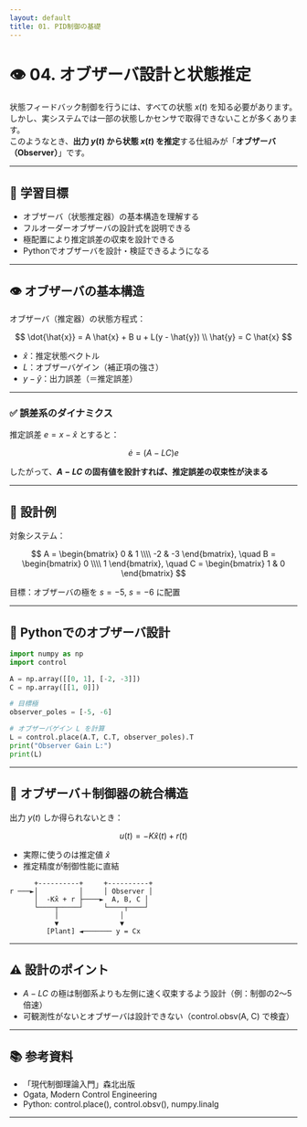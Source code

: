 ```yaml
---
layout: default
title: 01. PID制御の基礎
---
```


<!-- MathJax support for both inline and block math -->
<script type="text/javascript">
  window.MathJax = {
    tex: { inlineMath: [['$', '$'], ['\\(', '\\)']] },
    svg: { fontCache: 'global' }
  };
</script>
<script type="text/javascript"
  async
  src="https://cdn.jsdelivr.net/npm/mathjax@3/es5/tex-mml-chtml.js">
</script>

# 👁️ 04. オブザーバ設計と状態推定

状態フィードバック制御を行うには、すべての状態 $x(t)$ を知る必要があります。  
しかし、実システムでは一部の状態しかセンサで取得できないことが多くあります。  
このようなとき、**出力 $y(t)$ から状態 $x(t)$ を推定**する仕組みが「**オブザーバ（Observer）**」です。

---

## 🎯 学習目標

- オブザーバ（状態推定器）の基本構造を理解する  
- フルオーダーオブザーバの設計式を説明できる  
- 極配置により推定誤差の収束を設計できる  
- Pythonでオブザーバを設計・検証できるようになる

---

## 👁️ オブザーバの基本構造

オブザーバ（推定器）の状態方程式：

$$
\dot{\hat{x}} = A \hat{x} + B u + L(y - \hat{y}) \\
\hat{y} = C \hat{x}
$$

- $\hat{x}$：推定状態ベクトル  
- $L$：オブザーバゲイン（補正項の強さ）  
- $y - \hat{y}$：出力誤差（＝推定誤差）

---

### ✅ 誤差系のダイナミクス

推定誤差 $e = x - \hat{x}$ とすると：

$$
\dot{e} = (A - LC)e
$$

したがって、**$A - LC$ の固有値を設計すれば、推定誤差の収束性が決まる**

---

## 📘 設計例

対象システム：

$$
A = \begin{bmatrix} 0 & 1 \\\\ -2 & -3 \end{bmatrix}, \quad
B = \begin{bmatrix} 0 \\\\ 1 \end{bmatrix}, \quad
C = \begin{bmatrix} 1 & 0 \end{bmatrix}
$$

目標：オブザーバの極を $s = -5$, $s = -6$ に配置

---

## 🧪 Pythonでのオブザーバ設計

```python
import numpy as np
import control

A = np.array([[0, 1], [-2, -3]])
C = np.array([[1, 0]])

# 目標極
observer_poles = [-5, -6]

# オブザーバゲイン L を計算
L = control.place(A.T, C.T, observer_poles).T
print("Observer Gain L:")
print(L)
```

---

## 🔄 オブザーバ＋制御器の統合構造

出力 $y(t)$ しか得られないとき：

$$
u(t) = -K \hat{x}(t) + r(t)
$$

- 実際に使うのは推定値 $\hat{x}$
- 推定精度が制御性能に直結
 
```
      +----------+     +----------+
r ───►│          │     │ Observer │
      │  -Kx̂ + r ├────►  A, B, C │
      └────┬─────┘     └────┬────┘
           │               │
           ▼               ▼
         [Plant] ◄─────── y = Cx
```

---

## ⚠️ 設計のポイント

- $A - LC$ の極は制御系よりも左側に速く収束するよう設計（例：制御の2～5倍速）
- 可観測性がないとオブザーバは設計できない（control.obsv(A, C) で検査）

---

## 📚 参考資料

- 「現代制御理論入門」森北出版
- Ogata, Modern Control Engineering
- Python: control.place(), control.obsv(), numpy.linalg

---

